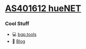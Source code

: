 # [AS401612 hueNET](https://huenet.net)

### Cool Stuff
- 💻 [bgp.tools](https://bgp.tools/as/210532)
- 📝 [Blog](https://blog.huenet.net)
